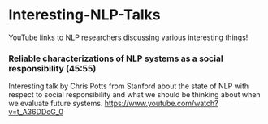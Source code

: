 # Interesting-NLP-Talks
YouTube links to NLP researchers discussing various interesting things! 


### Reliable characterizations of NLP systems as a social responsibility (45:55)
Interesting talk by Chris Potts from Stanford about the state of NLP with respect to social responsibility and what we should be thinking about when we evaluate future systems. 
https://www.youtube.com/watch?v=t_A36DDcG_0

